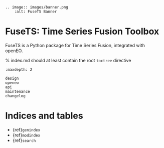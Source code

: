```{eval-rst}
.. image:: images/banner.png
    :alt: FuseTS Banner
```

# FuseTS: Time Series Fusion Toolbox

FuseTS is a Python package for Time Series Fusion, integrated with openEO.

% index.md should at least contain the root `toctree` directive

```{toctree}
:maxdepth: 2

design
openeo
api
maintenance
changelog

```

Indices and tables
==================

* {ref}`genindex`
* {ref}`modindex`
* {ref}`search`
